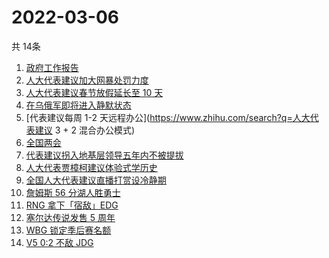 # 2022-03-06
  共 14条

  <!-- BEGIN -->
  <!-- 最后更新时间:Sun Mar 06 2022 10:11:53 GMT+0000 (Coordinated Universal Time) -->
  1. [政府工作报告](https://www.zhihu.com/search?q=政府工作报告)
1. [人大代表建议加大网暴处罚力度](https://www.zhihu.com/search?q=人大代表建议加大网暴处罚力度)
1. [人大代表建议春节放假延长至 10 天](https://www.zhihu.com/search?q=假期延长)
1. [在乌俄军即将进入静默状态](https://www.zhihu.com/search?q=俄罗斯乌克兰)
1. [代表建议每周 1-2 天远程办公](https://www.zhihu.com/search?q=人大代表建议 3 + 2 混合办公模式)
1. [全国两会](https://www.zhihu.com/search?q=两会开幕)
1. [代表建议拐入地基层领导五年内不被提拔](https://www.zhihu.com/search?q=拐入地基层领导五年内不被提拔)
1. [人大代表贾樟柯建议体验式学历史](https://www.zhihu.com/search?q=人大代表贾樟柯)
1. [全国人大代表建议直播打赏设冷静期](https://www.zhihu.com/search?q=直播打赏设冷静期)
1. [詹姆斯 56 分湖人胜勇士](https://www.zhihu.com/search?q=湖人)
1. [RNG 拿下「宿敌」EDG](https://www.zhihu.com/search?q=rng)
1. [塞尔达传说发售 5 周年](https://www.zhihu.com/search?q=塞尔达)
1. [WBG 锁定季后赛名额](https://www.zhihu.com/search?q=wbg)
1. [V5 0:2 不敌 JDG](https://www.zhihu.com/search?q=v5)
  <!-- END -->
  